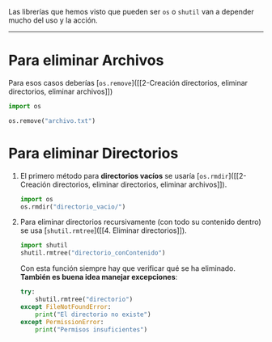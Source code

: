 Las librerías que hemos visto que pueden ser `os` o `shutil` van a depender mucho del uso y la acción. 

---
# Para eliminar Archivos 
Para esos casos deberías [`os.remove`]([[2-Creación directorios, eliminar directorios,  eliminar archivos]]) 
``` python
import os 

os.remove("archivo.txt")
```
# Para eliminar Directorios
1. El primero método para **directorios vacíos** se usaría [`os.rmdir`]([[2-Creación directorios, eliminar directorios,  eliminar archivos]]).
	``` python
	import os 
	os.rmdir("directorio_vacio/")
	```
2. Para eliminar directorios recursivamente (con todo su contenido dentro) se usa [`shutil.rmtree`]([[4. Eliminar directorios]]).
	``` python
	import shutil
	shutil.rmtree("directorio_conContenido") 
	```
	Con esta función siempre hay que verificar qué se ha eliminado.
	**También es buena idea manejar excepciones**:
	``` python
	try:
		shutil.rmtree("directorio")
	except FileNotFoundError:
		print("El directorio no existe")	
	except PermissionError:
		print("Permisos insuficientes")
	```